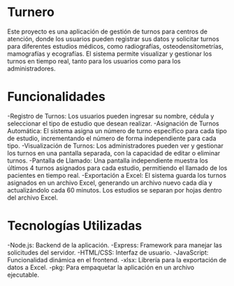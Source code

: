 # Turnero
 
Este proyecto es una aplicación de gestión de turnos para centros de atención, donde los usuarios pueden registrar sus datos y solicitar turnos para diferentes estudios médicos, como radiografías, osteodensitometrías, mamografías y ecografías. El sistema permite visualizar y gestionar los turnos en tiempo real, tanto para los usuarios como para los administradores.

# Funcionalidades
-Registro de Turnos: Los usuarios pueden ingresar su nombre, cédula y seleccionar el tipo de estudio que desean realizar.
-Asignación de Turnos Automática: El sistema asigna un número de turno específico para cada tipo de estudio, incrementando el número de forma independiente para cada tipo.
-Visualización de Turnos: Los administradores pueden ver y gestionar los turnos en una pantalla separada, con la capacidad de editar o eliminar turnos.
-Pantalla de Llamado: Una pantalla independiente muestra los últimos 4 turnos asignados para cada estudio, permitiendo el llamado de los pacientes en tiempo real.
-Exportación a Excel: El sistema guarda los turnos asignados en un archivo Excel, generando un archivo nuevo cada día y actualizándolo cada 60 minutos. Los estudios se separan por hojas dentro del archivo Excel.

# Tecnologías Utilizadas
-Node.js: Backend de la aplicación.
-Express: Framework para manejar las solicitudes del servidor.
-HTML/CSS: Interfaz de usuario.
-JavaScript: Funcionalidad dinámica en el frontend.
-xlsx: Librería para la exportación de datos a Excel.
-pkg: Para empaquetar la aplicación en un archivo ejecutable.

